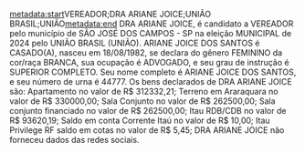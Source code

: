 <metadata:start>VEREADOR;DRA ARIANE JOICE;UNIÃO BRASIL;UNIÃO<metadata:end>
DRA ARIANE JOICE, é candidato a VEREADOR pelo município de SÃO JOSÉ DOS CAMPOS - SP na eleição MUNICIPAL de 2024 pelo UNIÃO BRASIL (UNIÃO). ARIANE JOICE DOS SANTOS é CASADO(A), nasceu em 18/08/1982, se declara do gênero FEMININO da cor/raça BRANCA, sua ocupação é ADVOGADO, e seu grau de instrução é SUPERIOR COMPLETO. Seu nome completo é ARIANE JOICE DOS SANTOS, e seu número de urna é 44777.
Os bens declarados de DRA ARIANE JOICE são: Apartamento  no valor de R$ 312332,21; Terreno em Araraquara no valor de R$ 330000,00; Sala Conjunto no valor de R$ 262500,00; Sala conjunto financiado no valor de R$ 262500,00; Itau RDB/CDB no valor de R$ 93620,19; Saldo em conta Corrente Itaú no valor de R$ 10,00; Itau Privilege RF saldo em cotas no valor de R$ 5,45; 
DRA ARIANE JOICE não forneceu dados das redes sociais.